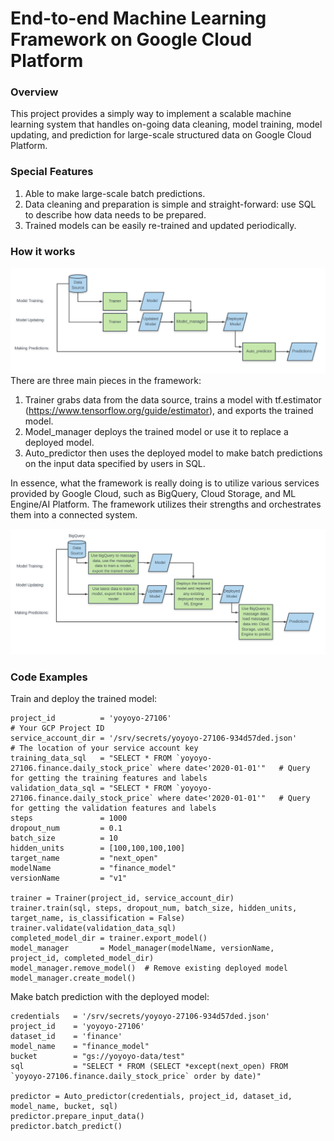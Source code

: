 # End-to-end Machine Learning Framework on Google Cloud Platform

### Overview
This project provides a simply way to implement a scalable machine learning system that handles on-going data cleaning, model training, model updating, and prediction for large-scale structured data on Google Cloud Platform.

### Special Features
1. Able to make large-scale batch predictions. 
2. Data cleaning and preparation is simple and straight-forward: use SQL to describe how data needs to be prepared.
3. Trained models can be easily re-trained and updated periodically.

### How it works
![alt text](https://github.com/matthew-lyr/end_to_end_machine_learning_framework/blob/main/End_to_end_ml_high_level_flowchart.PNG
)
There are three main pieces in the framework:
1. Trainer grabs data from the data source, trains a model with tf.estimator (https://www.tensorflow.org/guide/estimator), and exports the trained model.
2. Model_manager deploys the trained model or use it to replace a deployed model.
3. Auto_predictor then uses the deployed model to make batch predictions on the input data specified by users in SQL.


In essence, what the framework is really doing is to utilize various services provided by Google Cloud, such as BigQuery, Cloud Storage, and ML Engine/AI Platform. The framework utilizes their strengths and orchestrates them into a connected system. 

![alt text](https://github.com/matthew-lyr/end_to_end_machine_learning_framework/blob/main/End_to_end_ml_detailed_flowchart.PNG
)


### Code Examples

Train and deploy the trained model:
```
project_id          = 'yoyoyo-27106'                                                                     # Your GCP Project ID                 
service_account_dir = '/srv/secrets/yoyoyo-27106-934d57ded.json'                                         # The location of your service account key
training_data_sql   = "SELECT * FROM `yoyoyo-27106.finance.daily_stock_price` where date<'2020-01-01'"   # Query for getting the training features and labels
validation_data_sql = "SELECT * FROM `yoyoyo-27106.finance.daily_stock_price` where date<'2020-01-01'"   # Query for getting the validation features and labels
steps               = 1000
dropout_num         = 0.1
batch_size          = 10
hidden_units        = [100,100,100,100]
target_name         = "next_open"
modelName           = "finance_model"
versionName         = "v1"

trainer = Trainer(project_id, service_account_dir)
trainer.train(sql, steps, dropout_num, batch_size, hidden_units, target_name, is_classification = False)
trainer.validate(validation_data_sql)
completed_model_dir = trainer.export_model()
model_manager       = Model_manager(modelName, versionName, project_id, completed_model_dir)
model_manager.remove_model()  # Remove existing deployed model
model_manager.create_model()
```

Make batch prediction with the deployed model:

```
credentials   = '/srv/secrets/yoyoyo-27106-934d57ded.json'
project_id    = 'yoyoyo-27106' 
dataset_id    = 'finance'
model_name    = "finance_model"
bucket        = "gs://yoyoyo-data/test"
sql           = "SELECT * FROM (SELECT *except(next_open) FROM `yoyoyo-27106.finance.daily_stock_price` order by date)"

predictor = Auto_predictor(credentials, project_id, dataset_id, model_name, bucket, sql)
predictor.prepare_input_data()
predictor.batch_predict()
```


